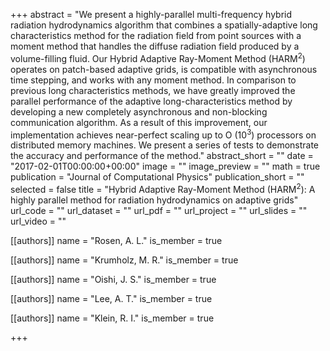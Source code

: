 +++
abstract = "We present a highly-parallel multi-frequency hybrid radiation hydrodynamics algorithm that combines a spatially-adaptive long characteristics method for the radiation field from point sources with a moment method that handles the diffuse radiation field produced by a volume-filling fluid. Our Hybrid Adaptive Ray-Moment Method (HARM<SUP>2</SUP>) operates on patch-based adaptive grids, is compatible with asynchronous time stepping, and works with any moment method. In comparison to previous long characteristics methods, we have greatly improved the parallel performance of the adaptive long-characteristics method by developing a new completely asynchronous and non-blocking communication algorithm. As a result of this improvement, our implementation achieves near-perfect scaling up to O (10<SUP>3</SUP>) processors on distributed memory machines. We present a series of tests to demonstrate the accuracy and performance of the method."
abstract_short = ""
date = "2017-02-01T00:00:00+00:00"
image = ""
image_preview = ""
math = true
publication = "Journal of Computational Physics"
publication_short = ""
selected = false
title = "Hybrid Adaptive Ray-Moment Method (HARM<SUP>2</SUP>): A highly parallel method for radiation hydrodynamics on adaptive grids"
url_code = ""
url_dataset = ""
url_pdf = ""
url_project = ""
url_slides = ""
url_video = ""



[[authors]]
    name = "Rosen, A. L."
    is_member = true


[[authors]]
    name = "Krumholz, M. R."
    is_member = true


[[authors]]
    name = "Oishi, J. S."
    is_member = true


[[authors]]
    name = "Lee, A. T."
    is_member = true


[[authors]]
    name = "Klein, R. I."
    is_member = true

+++
 
